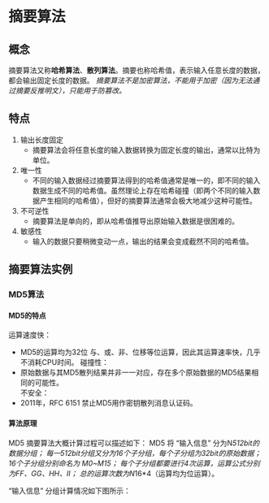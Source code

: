 # 摘要算法

## 概念

摘要算法又称**哈希算法**、**散列算法**。摘要也称哈希值，表示输入任意长度的数据，都会输出固定长度的数据。
_摘要算法不是加密算法，不能用于加密（因为无法通过摘要反推明文），只能用于防篡改。_

## 特点

1. 输出长度固定
     - 摘要算法会将任意长度的输入数据转换为固定长度的输出，通常以比特为单位。
2. 唯一性
     - 不同的输入数据经过摘要算法得到的哈希值通常是唯一的，即不同的输入数据生成不同的哈希值。虽然理论上存在哈希碰撞（即两个不同的输入数据产生相同的哈希值），但好的摘要算法通常会极大地减少这种可能性。
3. 不可逆性
     - 摘要算法是单向的，即从哈希值推导出原始输入数据是很困难的。
4. 敏感性
     - 输入的数据只要稍微变动一点，输出的结果会变成截然不同的哈希值。
  
## 摘要算法实例

### MD5算法

#### MD5的特点

运算速度快：
  - MD5的运算均为32位 与、或、非、位移等位运算，因此其运算速率快，几乎不消耗CPU时间。
碰撞性：
  - 原始数据与其MD5散列结果并非一一对应，存在多个原始数据的MD5结果相同的可能性。  
不安全：
  - 2011年，RFC 6151 禁止MD5用作密钥散列消息认证码。

#### 算法原理

MD5 摘要算法大概计算过程可以描述如下：
MD5 将 “输入信息” 分为N*512bit的数据分组；
每一512bit分组又分为16个子分组，每个子分组为32bit的原始数据；
16个子分组分别命名为 M0~M15；
每个子分组都要进行4次运算，运算公式分别为FF、GG、HH、II；
总的运算次数为N*16*4（运算均为位运算）。

“输入信息” 分组计算情况如下图所示：





